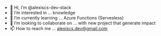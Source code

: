- 👋 Hi, I’m @alexiscs-dev-stack
- 👀 I’m interested in ... knowledge
- 🌱 I’m currently learning ... Azure Functions (Servesless)
- 💞️ I’m looking to collaborate on ... with new project that generate impact
- 📫 How to reach me ... alexiscs.dev@gmail.com

<!---
alexiscs-dev-stack/alexiscs-dev-stack is a ✨ special ✨ repository because its `README.md` (this file) appears on your GitHub profile.
You can click the Preview link to take a look at your changes.
--->
